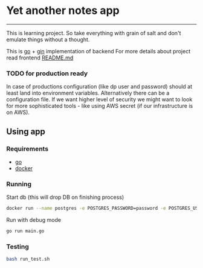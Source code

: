 # Yet another notes app
___
This is learning project. So take everything with grain of salt and don't emulate things without a thought.

This is [go](https://go.dev/) + [gin](https://gin-gonic.com/) implementation of backend
For more details about project read frontend [README.md](https://github.com/KonradOliwer/yana-fe-react/)


### TODO for production ready
In case of productions configuration (like dp user and password) should at least land into environment variables. Alternatively there can be a configuration file.
If we want higher level of security we might want to look for more sophisticated tools - like using AWS secret (if our infrastructure is on AWS).

## Using app
### Requirements
- [go](https://go.dev/)
- [docker](https://www.docker.com/)
### Running
Start db (this will drop DB on finishing process)
```bash
docker run --name postgres -e POSTGRES_PASSWORD=password -e POSTGRES_USER=user -e POSTGRES_DB=yana -p 5432:5432 --rm postgres
```

Run with debug mode
```bash
go run main.go
```

### Testing
```bash
bash run_test.sh
```